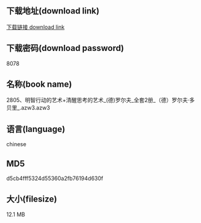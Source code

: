 ## 下载地址(download link)
[下载链接 download link](https://voluble-croquembouche-d321dc.netlify.app/?s=2805%E3%80%81%E6%98%8E%E6%99%BA%E8%A1%8C%E5%8A%A8%E7%9A%84%E8%89%BA%E6%9C%AF%2B%E6%B8%85%E9%86%92%E6%80%9D%E8%80%83%E7%9A%84%E8%89%BA%E6%9C%AF_%28%E5%BE%B7%29%E7%BD%97%E5%B0%94%E5%A4%AB_%E5%85%A8%E5%A5%972%E5%86%8C_%EF%BC%88%E5%BE%B7%EF%BC%89%E7%BD%97%E5%B0%94%E5%A4%AB%C2%B7%E5%A4%9A%E8%B4%9D%E9%87%8C_.azw3)

## 下载密码(download password)
8078

## 名称(book name)
2805、明智行动的艺术+清醒思考的艺术_(德)罗尔夫_全套2册_（德）罗尔夫·多贝里_.azw3.azw3

## 语言(language)
chinese

## MD5
d5cb4fff5324d55360a2fb76194d630f

## 大小(filesize)
12.1 MB
